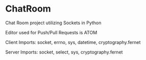 # ChatRoom
Chat Room project utilizing Sockets in Python

Editor used for Push/Pull Requests is ATOM

Client Imports:
	socket, errno, sys, datetime, cryptography.fernet

Server Imports:
	socket, select, sys, cryptography.fernet
